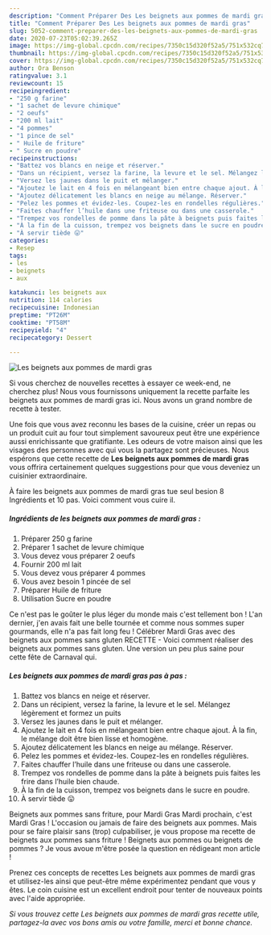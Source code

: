 ```yaml
---
description: "Comment Préparer Des Les beignets aux pommes de mardi gras"
title: "Comment Préparer Des Les beignets aux pommes de mardi gras"
slug: 5052-comment-preparer-des-les-beignets-aux-pommes-de-mardi-gras
date: 2020-07-23T05:02:39.265Z
image: https://img-global.cpcdn.com/recipes/7350c15d320f52a5/751x532cq70/les-beignets-aux-pommes-de-mardi-gras-photo-principale-de-la-recette.jpg
thumbnail: https://img-global.cpcdn.com/recipes/7350c15d320f52a5/751x532cq70/les-beignets-aux-pommes-de-mardi-gras-photo-principale-de-la-recette.jpg
cover: https://img-global.cpcdn.com/recipes/7350c15d320f52a5/751x532cq70/les-beignets-aux-pommes-de-mardi-gras-photo-principale-de-la-recette.jpg
author: Ora Benson
ratingvalue: 3.1
reviewcount: 15
recipeingredient:
- "250 g farine"
- "1 sachet de levure chimique"
- "2 oeufs"
- "200 ml lait"
- "4 pommes"
- "1 pince de sel"
- " Huile de friture"
- " Sucre en poudre"
recipeinstructions:
- "Battez vos blancs en neige et réserver."
- "Dans un récipient, versez la farine, la levure et le sel. Mélangez légèrement et formez un puits"
- "Versez les jaunes dans le puit et mélanger."
- "Ajoutez le lait en 4 fois en mélangeant bien entre chaque ajout. À la fin, le mélange doit être bien lisse et homogène."
- "Ajoutez délicatement les blancs en neige au mélange. Réserver."
- "Pelez les pommes et évidez-les. Coupez-les en rondelles régulières."
- "Faites chauffer l’huile dans une friteuse ou dans une casserole."
- "Trempez vos rondelles de pomme dans la pâte à beignets puis faites les frire dans l’huile bien chaude."
- "À la fin de la cuisson, trempez vos beignets dans le sucre en poudre."
- "À servir tiède 😛"
categories:
- Resep
tags:
- les
- beignets
- aux

katakunci: les beignets aux 
nutrition: 114 calories
recipecuisine: Indonesian
preptime: "PT26M"
cooktime: "PT58M"
recipeyield: "4"
recipecategory: Dessert

---
```



![Les beignets aux pommes de mardi gras](https://img-global.cpcdn.com/recipes/7350c15d320f52a5/751x532cq70/les-beignets-aux-pommes-de-mardi-gras-photo-principale-de-la-recette.jpg)

Si vous cherchez de nouvelles recettes à essayer ce week-end, ne cherchez plus! Nous vous fournissons uniquement la recette parfaite les beignets aux pommes de mardi gras ici. Nous avons un grand nombre de recette à tester.

Une fois que vous avez reconnu les bases de la cuisine, créer un repas ou un produit cuit au four tout simplement savoureux peut être une expérience aussi enrichissante que gratifiante. Les odeurs de votre maison ainsi que les visages des personnes avec qui vous la partagez sont précieuses. Nous espérons que cette recette de <strong> Les beignets aux pommes de mardi gras </strong> vous offrira certainement quelques suggestions pour que vous deveniez un cuisinier extraordinaire.

<!--inarticleads1-->

À faire les beignets aux pommes de mardi gras tue seul besion 8 Ingrédients et 10 pas. Voici comment vous cuire il.

##### Ingrédients de les beignets aux pommes de mardi gras :

1. Préparer 250 g farine
1. Préparer 1 sachet de levure chimique
1. Vous devez vous préparer 2 oeufs
1. Fournir 200 ml lait
1. Vous devez vous préparer 4 pommes
1. Vous avez besoin 1 pincée de sel
1. Préparer  Huile de friture
1. Utilisation  Sucre en poudre


Ce n&#39;est pas le goûter le plus léger du monde mais c&#39;est tellement bon ! L&#39;an dernier, j&#39;en avais fait une belle tournée et comme nous sommes super gourmands, elle n&#39;a pas fait long feu ! Célébrer Mardi Gras avec des beignets aux pommes sans gluten RECETTE - Voici comment réaliser des beignets aux pommes sans gluten. Une version un peu plus saine pour cette fête de Carnaval qui. 

<!--inarticleads2-->

##### Les beignets aux pommes de mardi gras pas à pas :

1. Battez vos blancs en neige et réserver.
1. Dans un récipient, versez la farine, la levure et le sel. Mélangez légèrement et formez un puits
1. Versez les jaunes dans le puit et mélanger.
1. Ajoutez le lait en 4 fois en mélangeant bien entre chaque ajout. À la fin, le mélange doit être bien lisse et homogène.
1. Ajoutez délicatement les blancs en neige au mélange. Réserver.
1. Pelez les pommes et évidez-les. Coupez-les en rondelles régulières.
1. Faites chauffer l’huile dans une friteuse ou dans une casserole.
1. Trempez vos rondelles de pomme dans la pâte à beignets puis faites les frire dans l’huile bien chaude.
1. À la fin de la cuisson, trempez vos beignets dans le sucre en poudre.
1. À servir tiède 😛


Beignets aux pommes sans friture, pour Mardi Gras Mardi prochain, c&#39;est Mardi Gras ! L&#39;occasion ou jamais de faire des beignets aux pommes. Mais pour se faire plaisir sans (trop) culpabiliser, je vous propose ma recette de beignets aux pommes sans friture ! Beignets aux pommes ou beignets de pommes ? Je vous avoue m&#39;être posée la question en rédigeant mon article ! 

<!--inarticleads1-->

<p>
Prenez ces concepts de recettes Les beignets aux pommes de mardi gras et utilisez-les ainsi que peut-être même expérimentez pendant que vous y êtes. Le coin cuisine est un excellent endroit pour tenter de nouveaux points avec l'aide appropriée.
</p>

<p>
<i>Si vous trouvez cette Les beignets aux pommes de mardi gras recette utile, partagez-la avec vos bons amis ou votre famille, merci et bonne chance.</i>
</p>
